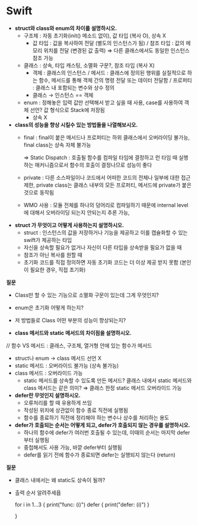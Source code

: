 # Swift

- **struct와 class와 enum의 차이를 설명하시오.**
    - 구조체 : 자동 초기화(init() 메소드 없이), 값 타입 (복사 O), 상속 X
        - 값 타입 : 값을 복사하여 전달 (별도의 인스턴스가 됨) / 참조 타입 : 값의 메모리 위치를 전달 (변경된 값 출력) ⇒ 다른 클래스에서도 동일한 인스턴스 참조 가능
    - 클래스 : 상속, 타입 캐스팅, 소멸화 구문?, 참조 타입 (복사 X)
        - 객체 : 클래스의 인스턴스 / 메서드 : 클래스에 정의된 행위를 실질적으로 하는 함수, 메서드를 통해 객체 간의 명령 전달 또는 데이터 전달함 / 프로퍼티 : 클래스 내 포함되는 변수와 상수 정의
        - 클래스 → 인스턴스 == 객체
    - enum : 정해놓은 입력 값만 선택해서 받고 싶을 때 사용, case를 사용하여 객체 선언? 값 형식으로 Stack에 저장됨
        - 상속 X
- **class의 성능을 향상 시킬수 있는 방법들을 나열해보시오.**
    - final : final이 붙은 메서드나 프로퍼티는 하위 클래스에서 오버라이딩 불가능, final class는 상속 자체 불가능
        
        ⇒ Static Dispatch : 호출될 함수를 컴파일 타임에 결정하고 런 타임 때 실행하는 매커니즘으로서 함수의 호출이 결정나므로 성능이 좋다
        
    - private : 다른 소스파일이나 코드에서 어떠한 코드의 전체나 일부에 대한 접근 제한, private class는 클래스 내부의 모든 프로퍼티, 메서드에 private가 붙은 것으로 동작됨
    - WMO 사용 : 모듈 전체를 하나의 덩어리로 컴파일하기 때문에 internal level에 대해서 오버라이딩 되는지 안되는지 추론 가능,
- **struct 가 무엇이고 어떻게 사용하는지 설명하시오.**
    - struct : 인스턴스의 값을 저장하거나 기능을 제공하고 이를 캡슐화할 수 있는 swift가 제공하는 타입
    - 자신을 상속할 필요가 없거나 자신이 다른 타입을 상속받을 필요가 없을 때
    - 참조가 아닌 복사를 원할 때
    - 초기화 코드를 직접 정의하면 자동 초기화 코드는 더 이상 제공 받지 못함 (본인이 필요한 경우, 직접 초기화)

**질문**

- Class만 할 수 있는 기능으로 소멸화 구문이 있는데 그게 무엇인지?
- enum은 초기화 어떻게 하는지?
- 저 방법들로 Class 어떤 부분의 성능이 향상되는지?

- **class 메서드와 static 메서드의 차이점을 설명하시오.**

 // 함수 VS 메서드 : 클래스, 구조체, 열거형 안에 있는 함수가 메서드

- struct나 enum → class 메서드 선언 X
- static 메서드 : 오버라이드 불가능 (상속 불가능)
- class 메서드 : 오버라이드 가능
    - static 메서드를 상속할 수 있도록 만든 메서드? 클래스 내에서 static 메서드와 class 메서드는 같은 의미? ⇒ 클래스 한정 static 메서드 오버라이드 가능
- **defer란 무엇인지 설명하시오.**
    - 오류처리를 할 때 유용하게 쓰임
    - 작성된 위치에 상관없이 함수 종료 직전에 실행됨
    - 함수를 종료하기 직전에 정리해야 하는 변수나 상수를 처리하는 용도
- **defer가 호출되는 순서는 어떻게 되고, defer가 호출되지 않는 경우를 설명하시오.**
    - 하나의 함수에 defer가 여러번 호출될 수 있는데, 이때의 순서는 마지막 defer부터 실행됨
    - 중첩해서도 사용 가능, 바깥 defer부터 실행됨
    - defer를 읽기 전에 함수가 종료되면 defer는 실행되지 않는다 (return)

**질문**

- 클래스 내에서는 왜 static도 상속이 될까?
- 출력 순서 알려주세욥
    
    for i in 1...3 {
      print("func:  \(i)")
      defer { print("defer: \(i)") }
    
    }